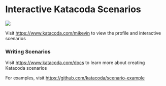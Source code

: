 # Interactive Katacoda Scenarios

[![](http://shields.katacoda.com/katacoda/mikevin/count.svg)](https://www.katacoda.com/mikevin "Get your profile on Katacoda.com")

Visit https://www.katacoda.com/mikevin to view the profile and interactive scenarios

### Writing Scenarios
Visit https://www.katacoda.com/docs to learn more about creating Katacoda scenarios

For examples, visit https://github.com/katacoda/scenario-example
